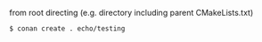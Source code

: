 from root directing (e.g. directory including parent CMakeLists.txt)

```
$ conan create . echo/testing 
```
